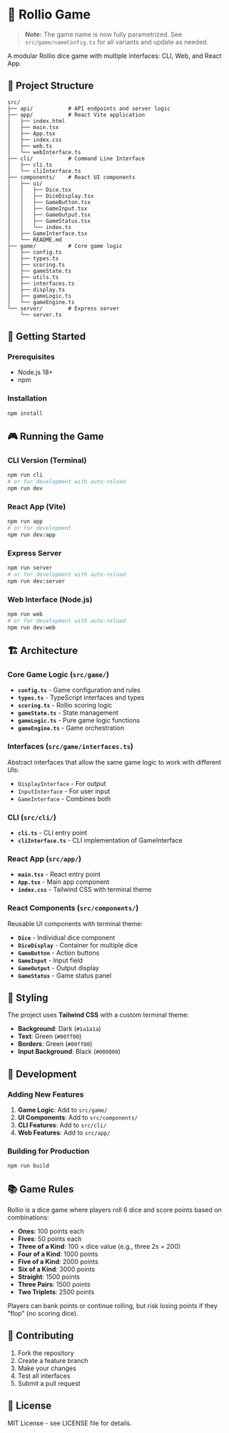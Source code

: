 # 🎲 Rollio Game

> **Note:** The game name is now fully parametrized. See `src/game/nameConfig.ts` for all variants and update as needed.

A modular Rollio dice game with multiple interfaces: CLI, Web, and React App.

## 📁 Project Structure

```
src/
├── api/           # API endpoints and server logic
├── app/           # React Vite application
│   ├── index.html
│   ├── main.tsx
│   ├── App.tsx
│   ├── index.css
│   ├── web.ts
│   └── webInterface.ts
├── cli/           # Command Line Interface
│   ├── cli.ts
│   └── cliInterface.ts
├── components/    # React UI components
│   ├── ui/
│   │   ├── Dice.tsx
│   │   ├── DiceDisplay.tsx
│   │   ├── GameButton.tsx
│   │   ├── GameInput.tsx
│   │   ├── GameOutput.tsx
│   │   ├── GameStatus.tsx
│   │   └── index.ts
│   ├── GameInterface.tsx
│   └── README.md
├── game/          # Core game logic
│   ├── config.ts
│   ├── types.ts
│   ├── scoring.ts
│   ├── gameState.ts
│   ├── utils.ts
│   ├── interfaces.ts
│   ├── display.ts
│   ├── gameLogic.ts
│   └── gameEngine.ts
└── server/        # Express server
    └── server.ts
```

## 🚀 Getting Started

### Prerequisites

- Node.js 18+
- npm

### Installation

```bash
npm install
```

## 🎮 Running the Game

### CLI Version (Terminal)

```bash
npm run cli
# or for development with auto-reload
npm run dev
```

### React App (Vite)

```bash
npm run app
# or for development
npm run dev:app
```

### Express Server

```bash
npm run server
# or for development with auto-reload
npm run dev:server
```

### Web Interface (Node.js)

```bash
npm run web
# or for development with auto-reload
npm run dev:web
```

## 🏗️ Architecture

### Core Game Logic (`src/game/`)

- **`config.ts`** - Game configuration and rules
- **`types.ts`** - TypeScript interfaces and types
- **`scoring.ts`** - Rollio scoring logic
- **`gameState.ts`** - State management
- **`gameLogic.ts`** - Pure game logic functions
- **`gameEngine.ts`** - Game orchestration

### Interfaces (`src/game/interfaces.ts`)

Abstract interfaces that allow the same game logic to work with different UIs:

- `DisplayInterface` - For output
- `InputInterface` - For user input
- `GameInterface` - Combines both

### CLI (`src/cli/`)

- **`cli.ts`** - CLI entry point
- **`cliInterface.ts`** - CLI implementation of GameInterface

### React App (`src/app/`)

- **`main.tsx`** - React entry point
- **`App.tsx`** - Main app component
- **`index.css`** - Tailwind CSS with terminal theme

### React Components (`src/components/`)

Reusable UI components with terminal theme:

- **`Dice`** - Individual dice component
- **`DiceDisplay`** - Container for multiple dice
- **`GameButton`** - Action buttons
- **`GameInput`** - Input field
- **`GameOutput`** - Output display
- **`GameStatus`** - Game status panel

## 🎨 Styling

The project uses **Tailwind CSS** with a custom terminal theme:

- **Background**: Dark (`#1a1a1a`)
- **Text**: Green (`#00ff00`)
- **Borders**: Green (`#00ff00`)
- **Input Background**: Black (`#000000`)

## 🔧 Development

### Adding New Features

1. **Game Logic**: Add to `src/game/`
2. **UI Components**: Add to `src/components/`
3. **CLI Features**: Add to `src/cli/`
4. **Web Features**: Add to `src/app/`

### Building for Production

```bash
npm run build
```

## 📚 Game Rules

Rollio is a dice game where players roll 6 dice and score points based on combinations:

- **Ones**: 100 points each
- **Fives**: 50 points each
- **Three of a Kind**: 100 × dice value (e.g., three 2s = 200)
- **Four of a Kind**: 1000 points
- **Five of a Kind**: 2000 points
- **Six of a Kind**: 3000 points
- **Straight**: 1500 points
- **Three Pairs**: 1500 points
- **Two Triplets**: 2500 points

Players can bank points or continue rolling, but risk losing points if they "flop" (no scoring dice).

## 🤝 Contributing

1. Fork the repository
2. Create a feature branch
3. Make your changes
4. Test all interfaces
5. Submit a pull request

## 📄 License

MIT License - see LICENSE file for details.
